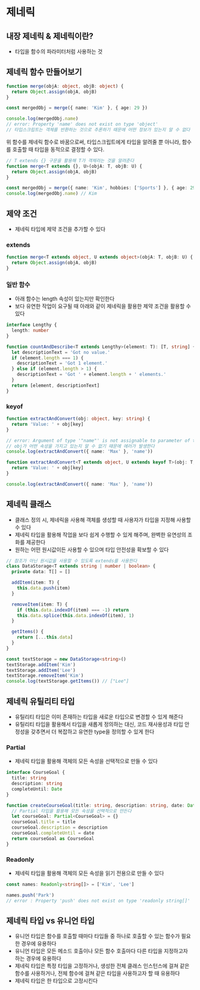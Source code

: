 # 제네릭
## 내장 제네릭 & 제네릭이란?
- 타입을 함수의 파라미터처럼 사용하는 것

## 제네릭 함수 만들어보기
```typescript
function merge(objA: object, objB: object) {
  return Object.assign(objA, objB)
}

const mergedObj = merge({ name: 'Kim' }, { age: 29 })

console.log(mergedObj.name)
// error: Property 'name' does not exist on type 'object'
// 타입스크립트는 객체를 반환하는 것으로 추론하기 때문에 어떤 정보가 있는지 알 수 없다
```

위 함수를 제네릭 함수로 바꿈으로써, 타입스크립트에게 타입을 알려줄 뿐 아니라, 함수를 호출할 때 타입을 동적으로 결정할 수 있다.
```typescript
// T extends {} 구문을 활용해 T가 객체라는 것을 알려준다
function merge<T extends {}, U>(objA: T, objB: U) {
  return Object.assign(objA, objB)
}

const mergedObj = merge({ name: 'Kim', hobbies: ['Sports'] }, { age: 29 })
console.log(mergedObj.name) // Kim
```

## 제약 조건
- 제네릭 타입에 제약 조건을 추가할 수 있다

### extends
```typescript
function merge<T extends object, U extends object>(objA: T, objB: U) {
  return Object.assign(objA, objB)
}
```

### 일반 함수
- 아래 함수는 length 속성이 있는지만 확인한다
- 보다 유연한 작업이 요구될 때 아래와 같이 제네릭을 활용한 제약 조건을 활용할 수 있다
```typescript
interface Lengthy {
  length: number
}

function countAndDescribe<T extends Lengthy>(element: T): [T, string] {
  let descriptionText = 'Got no value.'
  if (element.length === 1) {
    descriptionText = 'Got 1 element.'
  } else if (element.length > 1) {
    descriptionText = 'Got ' + element.length + ' elements.'
  }
  return [element, descriptionText]
}
```

### keyof
```typescript
function extractAndConvert(obj: object, key: string) {
  return 'Value: ' + obj[key]
}

// error: Argument of type '"name"' is not assignable to parameter of type 'never'
// obj가 어떤 속성을 가지고 있는지 알 수 없기 때문에 에러가 발생한다
console.log(extractAndConvert({ name: 'Max' }, 'name'))
```

```typescript
function extractAndConvert<T extends object, U extends keyof T>(obj: T, key: U) {
  return 'Value: ' + obj[key]
}

console.log(extractAndConvert({ name: 'Max' }, 'name'))
```

## 제네릭 클래스
- 클래스 정의 시, 제네릭을 사용해 객체를 생성할 때 사용자가 타입을 지정해 사용할 수 있다
- 제네릭 타입을 활용해 작업을 보다 쉽게 수행할 수 있게 해주며, 완벽한 유연성의 조화를 제공한다
- 원하는 어떤 원시값이든 사용할 수 있으며 타입 안전성을 확보할 수 있다
```typescript
// 참조가 아닌 원시값을 사용할 수 있도록 extends를 사용한다
class DataStorage<T extends string | number | boolean> {
  private data: T[] = []

  addItem(item: T) {
    this.data.push(item)
  }

  removeItem(item: T) {
    if (this.data.indexOf(item) === -1) return
    this.data.splice(this.data.indexOf(item), 1)
  }

  getItems() {
    return [...this.data]
  }
}

const textStorage = new DataStorage<string>()
textStorage.addItem('Kim')
textStorage.addItem('Lee')
textStorage.removeItem('Kim')
console.log(textStorage.getItems()) // ["Lee"]
```

## 제네릭 유틸리티 타입
- 유틸리티 타입은 이미 존재하는 타입을 새로운 타입으로 변경할 수 있게 해준다
- 유틸리티 타입을 활용해서 타입을 새롭게 정의하는 대신, 코드 재사용성과 타입 안정성을 갖추면서 더 복잡하고 유연한 type을 정의할 수 있게 한다

### Partial
- 제네릭 타입을 활용해 객체의 모든 속성을 선택적으로 만들 수 있다
```typescript
interface CourseGoal {
  title: string
  description: string
  completeUntil: Date
}

function createCourseGoal(title: string, description: string, date: Date): CourseGoal {
  // Partial 타입을 활용해 모든 속성을 선택적으로 만든다
  let courseGoal: Partial<CourseGoal> = {}
  courseGoal.title = title
  courseGoal.description = description
  courseGoal.completeUntil = date
  return courseGoal as CourseGoal
}
```

### Readonly
- 제네릭 타입을 활용해 객체의 모든 속성을 읽기 전용으로 만들 수 있다
```typescript
const names: Readonly<string[]> = ['Kim', 'Lee']

names.push('Park')
// error : Property 'push' does not exist on type 'readonly string[]'
```

## 제네릭 타입 vs 유니언 타입
- 유니언 타입은 함수를 호출할 때마다 타입들 중 하나로 호출할 수 있는 함수가 필요한 경우에 유용하다
- 유니언 타입은 모든 메소드 호출이나 모든 함수 호출마다 다른 타입을 지정하고자 하는 경우에 유용하다
- 제네릭 타입은 특정 타입을 고정하거나, 생성한 전체 클래스 인스턴스에 걸쳐 같은 함수를 사용하거나, 전체 함수에 걸쳐 같은 타입을 사용하고자 할 때 유용하다
- 제네릭 타입은 한 타입으로 고정시킨다